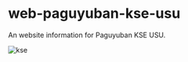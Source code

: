 # web-paguyuban-kse-usu
An website information for Paguyuban KSE USU.


![kse](https://user-images.githubusercontent.com/37629026/172616951-bfc63e83-fdc4-4e51-a95e-82adba067f1e.png)
